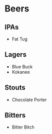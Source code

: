 # Beers

## IPAs
* Fat Tug

## Lagers
* Blue Buck
* Kokanee

## Stouts
* Chocolate Porter

## Bitters
* Bitter Bitch
